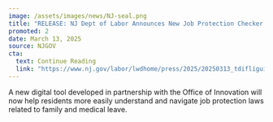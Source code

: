 ```yaml
---
image: /assets/images/news/NJ-seal.png
title: "RELEASE: NJ Dept of Labor Announces New Job Protection Checker to Guide Workers on Family and Medical Leave Laws"
promoted: 2
date: March 13, 2025
source: NJGOV
cta:
  text: Continue Reading
  link: "https://www.nj.gov/labor/lwdhome/press/2025/20250313_tdifliguide.shtml"
---
```

A new digital tool developed in partnership with the Office of Innovation will now help residents more easily understand and navigate job protection laws related to family and medical leave.
